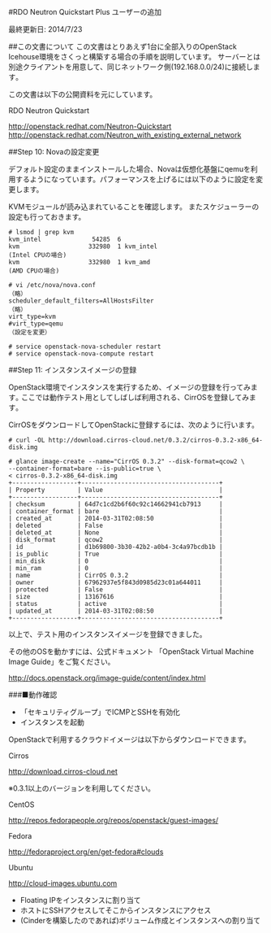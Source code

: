 #RDO Neutron Quickstart Plus ユーザーの追加

最終更新日: 2014/7/23

##この文書について
この文書はとりあえず1台に全部入りのOpenStack Icehouse環境をさくっと構築する場合の手順を説明しています。
サーバーとは別途クライアントを用意して、同じネットワーク側(192.168.0.0/24)に接続します｡

この文書は以下の公開資料を元にしています。

RDO Neutron Quickstart

<http://openstack.redhat.com/Neutron-Quickstart>
<http://openstack.redhat.com/Neutron_with_existing_external_network>

##Step 10: Novaの設定変更

デフォルト設定のままインストールした場合、Novaは仮想化基盤にqemuを利用するようになっています。パフォーマンスを上げるには以下のように設定を変更します。

KVMモジュールが読み込まれていることを確認します。
またスケジューラーの設定も行っておきます。

````
# lsmod | grep kvm
kvm_intel              54285  6
kvm                   332980  1 kvm_intel
(Intel CPUの場合)
kvm                   332980  1 kvm_amd
(AMD CPUの場合)

# vi /etc/nova/nova.conf
（略）
scheduler_default_filters=AllHostsFilter
（略）
virt_type=kvm
#virt_type=qemu
（設定を変更）

# service openstack-nova-scheduler restart
# service openstack-nova-compute restart
````


##Step 11: インスタンスイメージの登録

OpenStack環境でインスタンスを実行するため、イメージの登録を行ってみます｡
ここでは動作テスト用としてしばしば利用される、CirrOSを登録してみます｡

CirrOSをダウンロードしてOpenStackに登録するには、次のように行います。

````
# curl -OL http://download.cirros-cloud.net/0.3.2/cirros-0.3.2-x86_64-disk.img

# glance image-create --name="CirrOS 0.3.2" --disk-format=qcow2 \
--container-format=bare --is-public=true \
< cirros-0.3.2-x86_64-disk.img
+------------------+--------------------------------------+
| Property         | Value                                |
+------------------+--------------------------------------+
| checksum         | 64d7c1cd2b6f60c92c14662941cb7913     |
| container_format | bare                                 |
| created_at       | 2014-03-31T02:08:50                  |
| deleted          | False                                |
| deleted_at       | None                                 |
| disk_format      | qcow2                                |
| id               | d1b69800-3b30-42b2-a0b4-3c4a97bcdb1b |
| is_public        | True                                 |
| min_disk         | 0                                    |
| min_ram          | 0                                    |
| name             | CirrOS 0.3.2                         |
| owner            | 67962937e5f843d0985d23c01a644011     |
| protected        | False                                |
| size             | 13167616                             |
| status           | active                               |
| updated_at       | 2014-03-31T02:08:50                  |
+------------------+--------------------------------------+
````

以上で、テスト用のインスタンスイメージを登録できました｡

その他のOSを動かすには、公式ドキュメント
「OpenStack Virtual Machine Image Guide」をご覧ください｡

<http://docs.openstack.org/image-guide/content/index.html>


###■動作確認
- 「セキュリティグループ」でICMPとSSHを有効化
- インスタンスを起動

OpenStackで利用するクラウドイメージは以下からダウンロードできます。

Cirros

<http://download.cirros-cloud.net>

※0.3.1以上のバージョンを利用してください｡

CentOS

<http://repos.fedorapeople.org/repos/openstack/guest-images/>

Fedora

<http://fedoraproject.org/en/get-fedora#clouds>

Ubuntu

<http://cloud-images.ubuntu.com>

- Floating IPをインスタンスに割り当て
- ホストにSSHアクセスしてそこからインスタンスにアクセス
- (Cinderを構築したのであれば)ボリューム作成とインスタンスへの割り当て
